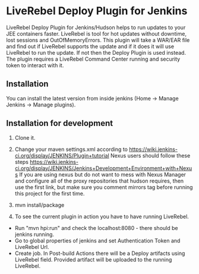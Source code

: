 LiveRebel Deploy Plugin for Jenkins
==================================

LiveRebel Deploy Plugin for Jenkins/Hudson helps to run updates to your JEE containers faster. LiveRebel is tool for hot updates without downtime, lost sessions and OutOfMemoryErrors. This plugin will take a WAR/EAR file and find out if LiveRebel supports the update and if it does it will use LiveRebel to run the update. If not then the Deploy Plugin is used instead. The plugin requires a LiveRebel Command Center running and security token to interact with it.

Installation
--------------

You can install the latest version from inside jenkins (Home -> Manage Jenkins -> Manage plugins).

Installation for development
----------------------------------------

1. Clone it.
2. Change your maven settings.xml according to https://wiki.jenkins-ci.org/display/JENKINS/Plugin+tutorial
  Nexus users should follow these steps https://wiki.jenkins-ci.org/display/JENKINS/Jenkins+Development+Environment+with+Nexus
  If you are using nexus but do not want to mess with Nexus Manager and configure all of the proxy repositories that hudson requires, then use the first link, but make sure you comment mirrors tag before running this project for the first time.

3. mvn install/package
4. To see the current plugin in action you have to have running LiveRebel.
  * Run "mvn hpi:run" and check the localhost:8080 - there should be jenkins running.
  * Go to global properties of jenkins and set Authentication Token and LiveRebel Url.
  * Create job. In Post-build Actions there will be a Deploy artifacts using LiveRebel field. Provided artifact will be uploaded to the running LiveRebel.
